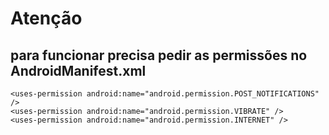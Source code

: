 # Atenção

## para funcionar precisa pedir as permissões no AndroidManifest.xml 

```
<uses-permission android:name="android.permission.POST_NOTIFICATIONS" />
<uses-permission android:name="android.permission.VIBRATE" />
<uses-permission android:name="android.permission.INTERNET" />
```
